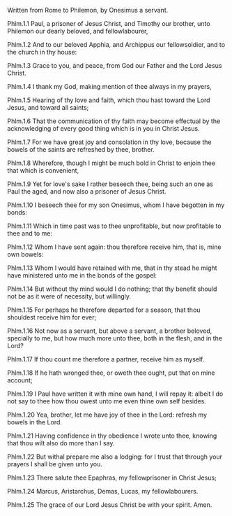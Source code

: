 Written from Rome to Philemon, by Onesimus a servant.

Phlm.1.1 Paul, a prisoner of Jesus Christ, and Timothy our brother, unto Philemon our dearly beloved, and fellowlabourer,

Phlm.1.2 And to our beloved Apphia, and Archippus our fellowsoldier, and to the church in thy house:

Phlm.1.3 Grace to you, and peace, from God our Father and the Lord Jesus Christ.

Phlm.1.4 I thank my God, making mention of thee always in my prayers,

Phlm.1.5 Hearing of thy love and faith, which thou hast toward the Lord Jesus, and toward all saints;

Phlm.1.6 That the communication of thy faith may become effectual by the acknowledging of every good thing which is in you in Christ Jesus.

Phlm.1.7 For we have great joy and consolation in thy love, because the bowels of the saints are refreshed by thee, brother.

Phlm.1.8 Wherefore, though I might be much bold in Christ to enjoin thee that which is convenient,

Phlm.1.9 Yet for love's sake I rather beseech thee, being such an one as Paul the aged, and now also a prisoner of Jesus Christ.

Phlm.1.10 I beseech thee for my son Onesimus, whom I have begotten in my bonds:

Phlm.1.11 Which in time past was to thee unprofitable, but now profitable to thee and to me:

Phlm.1.12 Whom I have sent again: thou therefore receive him, that is, mine own bowels:

Phlm.1.13 Whom I would have retained with me, that in thy stead he might have ministered unto me in the bonds of the gospel:

Phlm.1.14 But without thy mind would I do nothing; that thy benefit should not be as it were of necessity, but willingly.

Phlm.1.15 For perhaps he therefore departed for a season, that thou shouldest receive him for ever;

Phlm.1.16 Not now as a servant, but above a servant, a brother beloved, specially to me, but how much more unto thee, both in the flesh, and in the Lord?

Phlm.1.17 If thou count me therefore a partner, receive him as myself.

Phlm.1.18 If he hath wronged thee, or oweth thee ought, put that on mine account;

Phlm.1.19 I Paul have written it with mine own hand, I will repay it: albeit I do not say to thee how thou owest unto me even thine own self besides.

Phlm.1.20 Yea, brother, let me have joy of thee in the Lord: refresh my bowels in the Lord.

Phlm.1.21 Having confidence in thy obedience I wrote unto thee, knowing that thou wilt also do more than I say.

Phlm.1.22 But withal prepare me also a lodging: for I trust that through your prayers I shall be given unto you.

Phlm.1.23 There salute thee Epaphras, my fellowprisoner in Christ Jesus;

Phlm.1.24 Marcus, Aristarchus, Demas, Lucas, my fellowlabourers.

Phlm.1.25 The grace of our Lord Jesus Christ be with your spirit. Amen. 

